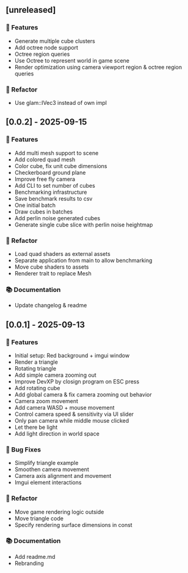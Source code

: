 ## [unreleased]

### 🚀 Features

- Generate multiple cube clusters
- Add octree node support
- Octree region queries
- Use Octree to represent world in game scene
- Render optimization using camera viewport region & octree region queries

### 🚜 Refactor

- Use glam::IVec3 instead of own impl
## [0.0.2] - 2025-09-15

### 🚀 Features

- Add multi mesh support to scene
- Add colored quad mesh
- Color cube, fix unit cube dimensions
- Checkerboard ground plane
- Improve free fly camera
- Add CLI to set number of cubes
- Benchmarking infrastructure
- Save benchmark results to csv
- One initial batch
- Draw cubes in batches
- Add perlin noise generated cubes
- Generate single cube slice with perlin noise heightmap

### 🚜 Refactor

- Load quad shaders as external assets
- Separate application from main to allow benchmarking
- Move cube shaders to assets
- Renderer trait to replace Mesh

### 📚 Documentation

- Update changelog & readme
## [0.0.1] - 2025-09-13

### 🚀 Features

- Initial setup: Red background + imgui window
- Render a triangle
- Rotating triangle
- Add simple camera zooming out
- Improve DevXP by closign program on ESC press
- Add rotating cube
- Add global camera & fix camera zooming out behavior
- Camera zoom movement
- Add camera WASD + mouse movement
- Control camera speed & sensitivity via UI slider
- Only pan camera while middle mouse clicked
- Let there be light
- Add light direction in world space

### 🐛 Bug Fixes

- Simplify triangle example
- Smoothen camera movement
- Camera axis alignment and movement
- Imgui element interactions

### 🚜 Refactor

- Move game rendering logic outside
- Move triangle code
- Specify rendering surface dimensions in const

### 📚 Documentation

- Add readme.md
- Rebranding
